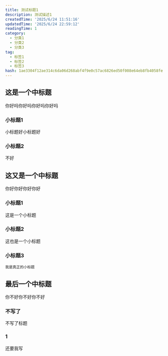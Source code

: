 ```yaml
---
title: 测试标题1
description: 测试描述1
createdTime: '2025/6/24 11:51:16'
updatedTime: '2025/6/24 22:59:12'
readingTime: 1
category:
  - 分类1
  - 分类2
  - 分类3
tag:
  - 标签1
  - 标签2
  - 标签3
hash: 1ae3304f12ae314c6da06d268abf4f9e0c57ac6826ed50f008e64eb8fb4058fe
---
```



## 这是一个中标题
你好吗你好吗你好吗你好吗

### 小标题1
小标题好小标题好

### 小标题2
不好

## 这又是一个中标题
你好你好你好你好

### 小标题1
这是一个小标题

### 小标题2
这也是一个小标题

### 小标题3
<small>我是真正的小标题</small>

## 最后一个中标题
你不好你不好你不好

### 不写了
不写了标题

### 1
还要我写

